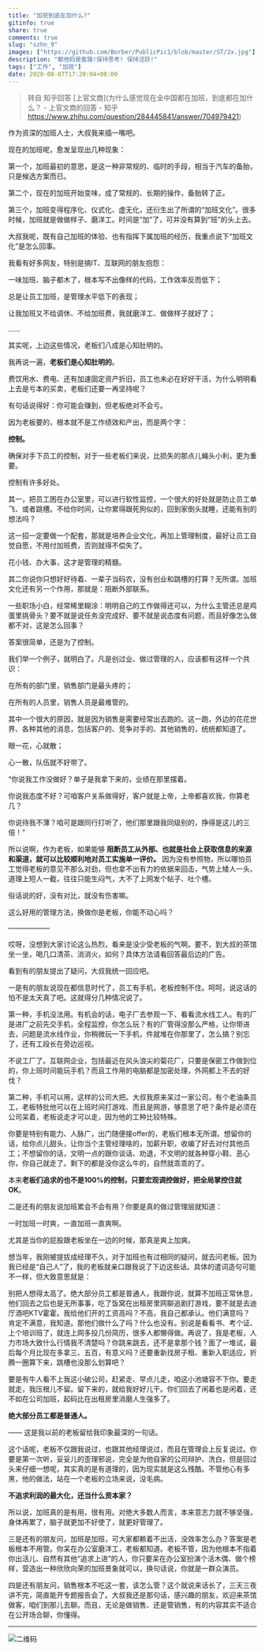 ```yaml
---
title: "加班到底在加什么?"
gitinfo: true
share: true
comments: true
slug: "szhn_9"
images: ["https://github.com/Borber/PublicPic1/blob/master/ST/2x.jpg"] 
description: "都他妈是套路!保持思考! 保持活跃!"
tags: ["工作", "加班"]
date: 2020-08-07T17:20:04+08:00
---
```


> 转自 知乎回答 [上官文商](为什么感觉现在全中国都在加班，到底都在加什么？ - 上官文商的回答 - 知乎 https://www.zhihu.com/question/284445841/answer/704979421)

作为资深的加班人士，大叔我来插一嘴吧。

现在的加班呢，愈发呈现出几种现象：

第一个，加班最初的意思，是这一种非常规的、临时的手段，相当于汽车的备胎，只是候选方案而已。

第二个，现在的加班开始变味，成了常规的、长期的操作，备胎转了正。

第三个，加班变得程序化、仪式化、虚无化，还衍生出了所谓的“加班文化”。很多时候，加班就是做做样子、磨洋工。时间是“加”了，可并没有算到“班”的头上去。

大叔我呢，既有自己加班的体验、也有指挥下属加班的经历，我重点说下“加班文化”是怎么回事。

我看有好多网友，特别是搞IT、互联网的朋友抱怨：

一味加班、脑子都木了，根本写不出像样的代码，工作效率反而低下；

总是让员工加班，是管理水平低下的表现；

让我加班又不给调休、不给加班费，我就磨洋工、做做样子就好了；

……

其实呢，上边这些情况，老板们八成是心知肚明的。

我再说一遍，**老板们是心知肚明的**。

费饮用水、费电、还有加速固定资产折旧，员工也未必在好好干活，为什么明明看上去是亏本的买卖，老板们还要一再坚持呢？

有句话说得好：你可能会赚到，但老板绝对不会亏。

因为老板要的，根本就不是工作绩效和产出，而是两个字：

**控制。**

确保对手下员工的控制，对于一些老板们来说，比损失的那点儿蝇头小利，更为重要。

控制有许多好处。

其一，把员工困在办公室里，可以进行软性监控，一个很大的好处就是防止员工单飞、或者跳槽。不给你时间，让你累得跟死狗似的，回到家倒头就睡，还能有别的想法吗？

这一招一定要做一个配套，那就是培养企业文化，再加上管理制度，最好让员工自觉自愿，不用付加班费，否则就得不偿失了。

花小钱、办大事，这才是管理的精髓。

其二你说你只想好好待着、一辈子当码农，没有创业和跳槽的打算？无所谓。加班文化还有另一个作用，那就是：阻断外部联系。

一些职场小白，经常稀里糊涂：明明自己的工作做得还可以，为什么主管还总是鸡蛋里挑骨头？要不就是说任务没完成好、要不就是说态度有问题，而且好像怎么做都不对，这是怎么回事？

答案很简单，还是为了控制。

我们举一个例子，就明白了。凡是创过业、做过管理的人，应该都有这样一个共识：

在所有的部门里，销售部门是最头疼的；

在所有的人员里，销售人员是最难管的。

其中一个很大的原因，就是因为销售是需要经常出去跑的。这一跑，外边的花花世界、各种其他的消息，包括客户的、竞争对手的、其他销售的，统统都知道了。

眼一花，心就散；

心一散，队伍就不好带了。



“你说我工作没做好？单子是我拿下来的，业绩在那里摆着。

你说我态度不好？可咱客户关系做得好，客户就是上帝，上帝都喜欢我，你算老几？

你说待我不薄？咱可是跟同行打听了，他们那里跟我同级别的，挣得是这儿的三倍！”



所以说啊，作为老板，如果能够 **阻断员工从外部、也就是社会上获取信息的来源和渠道，就可以比较顺利地对员工实施单一评价。** 因为没有参照物，所以哪怕员工觉得老板的意见不那么对劲，但也拿不出有力的依据来回击，气势上矮人一头、道理上短人一截，往往只能生闷气，大不了上网发个帖子、吐个槽。

俗话说的好，没有对比，就没有伤害嘛。

这么好用的管理方法，换做你是老板，你能不动心吗？

——————

哎呀，没想到大家讨论这么热烈，看来是没少受老板的气啊。要不，到大叔的茶馆坐一坐，喝几口清茶、消消火，如何？具体方法请看回答最后边的广告。

看到有的朋友提出了疑问，大叔我统一回应吧。

一是有的朋友说现在都信息时代了，员工有手机，老板控制不住。呵呵，说这话的怕不是太天真了吧。这就得分几种情况说了。

第一种，手机没法用。有机会的话，电子厂去参观一下、看看流水线工人。有的厂是进厂之前先交手机，全程监控，你怎么玩？有的厂管得没那么严格，让你带进去，问题是流水线作业，你稍微玩一下手机，件就堆在你那里了，怎么搞？别忘了，还有工段长在旁边巡视。

不说工厂了。互联网企业，包括最近在风头浪尖的菊花厂，只要是保密工作做到位的，你上班时间能玩手机？而且工作用的电脑都是加密处理，外网都上不去的好伐？

第二种，手机可以用，这样的公司大把。大叔我原来呆过一家公司，有个老油条员工，老板特批他可以在上班时间打游戏、而且是网游，够意思了吧？条件是必须在公司呆着，老板说走才可以走，因为他的工种比较特殊。

你要是特别有能力、人脉广，出门随便接offer的，老板们根本无所谓。想留你的话，给你点儿甜头，让你当个主管经理啥的，加薪升职，收编了好去对付其他员工；不想留你的话，文明一点的跟你谈话、劝退，不文明的就各种穿小鞋、恶心你，你自己就走了。剩下的都是没你这么牛的，自然就乖乖的了。

本来**老板们追求的也不是100%的控制，只要宏观调控做好，把全局掌控住就OK**。

二是还有的朋友说加班累会不会有用？你要是真的做过管理层就知道：

一时加班一时爽，一直加班一直爽啊。

尤其是当你的屁股跟老板坐在一边的时候，那真是爽上加爽。

想当年，我刚被提拔成经理不久，对于加班也有过相同的疑问，就去问老板。因为我已经是“自己人”了，我的老板就亲口跟我说了下边这些话。具体的遣词造句可能不一样，但大致意思就是：

别把人想得太高了。绝大部分员工都是普通人，我跟你说，就算不加班正常休息，他们回去之后也是无所事事，吃了饭窝在出租房里网聊追剧打游戏，要不就是去迪厅酒吧KTV霍霍。我给他们开的工资高吗？不高，我自己都承认。他们满意吗？肯定不满意，我知道。那他们做什么了吗？什么也没有。别说是看看书、考个证、上个培训班了，就连上网多投几份简历，很多人都懒得做。再说了，我是老板，人力市场大致什么行情我不清楚吗？你跳来跳去，还不是拿那个钱？面了一堆试，最后每个月比现在多拿三、五百，有意义吗？还要重新找房子租、重新入职适应，折腾一圈算下来，跳槽也没那么划算吧？

要是有牛人看不上我这小破公司，赶紧走、早点儿走，咱这小池塘容不下你。要走就走，我压根儿不留。留下来的，就给我好好儿干。你们回去了闲着也是闲着，还不如在公司加班，起码比在出租房里消磨人生强多了。

**绝大部分员工都是普通人。**

—— 这是我以前的老板留给我印象最深的一句话。

这个话呢，老板不仅跟我说过，也跟其他经理说过，而且在管理会上反复说过。你要是第一次听，妥妥儿的歪理邪说，完全是为他自家的公司辩护、洗白，但是回过头来仔细一想呢，其实真的是有道理的，因为现实就是这么残酷。不管他心有多黑，他的做法，站在一个老板的立场来说，没毛病。

**不追求利润的最大化，还当什么资本家？**

所以说，加班真的是有用，很有用。对绝大多数人而言，本来意志力就不够坚强，身体再累了，脑子就更加不好使了，就更好管理了。

三是还有的朋友问，加班是加班，可大家都赖着不出活，没效率怎么办？答案是老板根本不用管。你呆在办公室磨洋工，老板都知道。老板不管，因为他根本不指着你出活儿、自然有其他“追求上进”的人，你只要呆在办公室扮演个活木偶、做个榜样，营造出一种欣欣向荣的加班景象就可以，换句话说，你就是一群众演员。

四是还有朋友问，销售根本不吃这一套，该怎么管？这个就说来话长了，三天三夜讲不完，简直能开专题报告会了。大叔我还是那句话，感兴趣的朋友，欢迎来茶馆做客，咱们到那儿去聊。而且，无论是做销售、还是管销售，有的内容其实不适合在公开场合聊，你懂得。

------------------------------

![二维码](https://www.zhihu.com/qrcode?url=https%3A%2F%2Fwww.zhihu.com%2Fanswer%2F704979421%23showWechatShareTip)